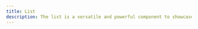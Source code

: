 ```yaml
---
title: List
description: The list is a versatile and powerful component to showcase information, provide quick access to actions
---
```

